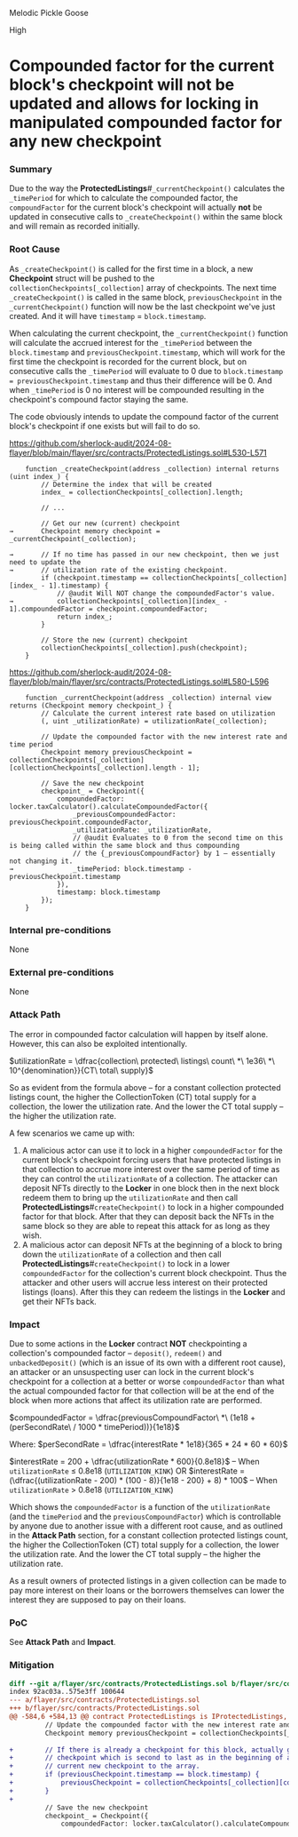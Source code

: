 Melodic Pickle Goose

High

# Compounded factor for the current block's checkpoint will not be updated and allows for locking in manipulated compounded factor for any new checkpoint

### Summary

Due to the way the **ProtectedListings**#`_currentCheckpoint()` calculates the `_timePeriod` for which to calculate the compounded factor, the `compoundFactor` for the current block's checkpoint will actually **not** be updated in consecutive calls to `_createCheckpoint()` within the same block and will remain as recorded initially.


### Root Cause

As `_createCheckpoint()` is called for the first time in a block, a new **Checkpoint** struct will be pushed to the `collectionCheckpoints[_collection]` array of checkpoints. The next time `_createCheckpoint()` is called in the same block, `previousCheckpoint` in the `_currentCheckpoint()` function will now be the last checkpoint we've just created. And it will have `timestamp` = `block.timestamp`.

When calculating the current checkpoint, the `_currentCheckpoint()` function will calculate the accrued interest for the `_timePeriod` between the `block.timestamp` and `previousCheckpoint.timestamp`, which will work for the first time the checkpoint is recorded for the current block, but on consecutive calls the `_timePeriod` will evaluate to 0 due to `block.timestamp = previousCheckpoint.timestamp` and thus their difference will be 0. And when `_timePeriod` is 0 no interest will be compounded resulting in the checkpoint's compound factor staying the same.

The code obviously intends to update the compound factor of the current block's checkpoint if one exists but will fail to do so.

https://github.com/sherlock-audit/2024-08-flayer/blob/main/flayer/src/contracts/ProtectedListings.sol#L530-L571
```solidity
    function _createCheckpoint(address _collection) internal returns (uint index_) {
        // Determine the index that will be created
        index_ = collectionCheckpoints[_collection].length;

        // ...

        // Get our new (current) checkpoint
→       Checkpoint memory checkpoint = _currentCheckpoint(_collection);

→       // If no time has passed in our new checkpoint, then we just need to update the
→       // utilization rate of the existing checkpoint.
        if (checkpoint.timestamp == collectionCheckpoints[_collection][index_ - 1].timestamp) {
            // @audit Will NOT change the compoundedFactor's value.
→           collectionCheckpoints[_collection][index_ - 1].compoundedFactor = checkpoint.compoundedFactor;
            return index_;
        }

        // Store the new (current) checkpoint
        collectionCheckpoints[_collection].push(checkpoint);
    }
```

https://github.com/sherlock-audit/2024-08-flayer/blob/main/flayer/src/contracts/ProtectedListings.sol#L580-L596
```solidity
    function _currentCheckpoint(address _collection) internal view returns (Checkpoint memory checkpoint_) {
        // Calculate the current interest rate based on utilization
        (, uint _utilizationRate) = utilizationRate(_collection);

        // Update the compounded factor with the new interest rate and time period
        Checkpoint memory previousCheckpoint = collectionCheckpoints[_collection][collectionCheckpoints[_collection].length - 1];

        // Save the new checkpoint
        checkpoint_ = Checkpoint({
            compoundedFactor: locker.taxCalculator().calculateCompoundedFactor({
                _previousCompoundedFactor: previousCheckpoint.compoundedFactor,
                _utilizationRate: _utilizationRate,
                // @audit Evaluates to 0 from the second time on this is being called within the same block and thus compounding
                // the {_previousCompoundFactor} by 1 – essentially not changing it.
→               _timePeriod: block.timestamp - previousCheckpoint.timestamp
            }),
            timestamp: block.timestamp
        });
    }
```


### Internal pre-conditions

None

### External pre-conditions

None

### Attack Path

The error in compounded factor calculation will happen by itself alone. However, this can also be exploited intentionally. 

$utilizationRate = \dfrac{collection\ protected\ listings\ count\ *\ 1e36\ *\ 10^{denomination}}{CT\ total\ supply}$

So as evident from the formula above – for a constant collection protected listings count, the higher the CollectionToken (CT) total supply for a collection, the lower the utilization rate. And the lower the CT total supply – the higher the utilization rate.

A few scenarios we came up with:
1. A malicious actor can use it to lock in a higher `compoundedFactor` for the current block's checkpoint forcing users that have protected listings in that collection to accrue more interest over the same period of time as they can control the `utilizationRate` of a collection. The attacker can deposit NFTs directly to the **Locker** in one block then in the next block redeem them to bring up the `utilizationRate` and then call **ProtectedListings**#`createCheckpoint()` to lock in a higher compounded factor for that block. After that they can deposit back the NFTs in the same block so they are able to repeat this attack for as long as they wish.
2. A malicious actor can deposit NFTs at the beginning of a block to bring down the `utilizationRate` of a collection and then call **ProtectedListings**#`createCheckpoint()` to lock in a lower `compoundedFactor` for the collection's current block checkpoint. Thus the attacker and other users will accrue less interest on their protected listings (loans). After this they can redeem the listings in the **Locker** and get their NFTs back.


### Impact

Due to some actions in the **Locker** contract **NOT** checkpointing a collection's compounded factor – `deposit()`, `redeem()` and `unbackedDeposit()` (which is an issue of its own with a different root cause), an attacker or an unsuspecting user can lock in the current block's checkpoint for a collection at a better or worse `compoundedFactor` than what the actual compounded factor for that collection will be at the end of the block when more actions that affect its utilization rate are performed.

$compoundedFactor = \dfrac{previousCompoundFactor\ *\ (1e18 + (perSecondRate\ / 1000 * timePeriod))}{1e18}$

Where:
$perSecondRate = \dfrac{interestRate * 1e18}{365 * 24 * 60 * 60}$

$interestRate = 200 + \dfrac{utilizationRate * 600}{0.8e18}$ – When `utilizationRate` ≤ 0.8e18 (`UTILIZATION_KINK`)
OR
$interestRate = (\dfrac{(utilizationRate - 200) * (100 - 8)}{1e18 - 200} + 8) * 100$ – When `utilizationRate` > 0.8e18 (`UTILIZATION_KINK`)

Which shows the `compoundedFactor` is a function of the `utilizationRate` (and the `timePeriod` and the `previousCompoundFactor`) which is controllable by anyone due to another issue with a different root cause, and as outlined in the **Attack Path** section, for a constant collection protected listings count, the higher the CollectionToken (CT) total supply for a collection, the lower the utilization rate. And the lower the CT total supply – the higher the utilization rate.

As a result owners of protected listings in a given collection can be made to pay more interest on their loans or the borrowers themselves can lower the interest they are supposed to pay on their loans.


### PoC

See **Attack Path** and **Impact**.


### Mitigation

```diff
diff --git a/flayer/src/contracts/ProtectedListings.sol b/flayer/src/contracts/ProtectedListings.sol
index 92ac03a..575e3ff 100644
--- a/flayer/src/contracts/ProtectedListings.sol
+++ b/flayer/src/contracts/ProtectedListings.sol
@@ -584,6 +584,13 @@ contract ProtectedListings is IProtectedListings, ReentrancyGuard {
         // Update the compounded factor with the new interest rate and time period
         Checkpoint memory previousCheckpoint = collectionCheckpoints[_collection][collectionCheckpoints[_collection].length - 1];
 
+        // If there is already a checkpoint for this block, actually get the truly previous
+        // checkpoint which is second to last as in the beginning of a block we've pushed the
+        // current new checkpoint to the array.
+        if (previousCheckpoint.timestamp == block.timestamp) {
+            previousCheckpoint = collectionCheckpoints[_collection][collectionCheckpoints[_collection].length - 2];
+        }
+
         // Save the new checkpoint
         checkpoint_ = Checkpoint({
             compoundedFactor: locker.taxCalculator().calculateCompoundedFactor({

```
